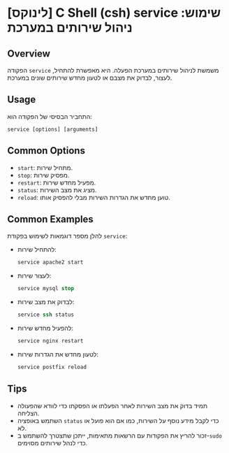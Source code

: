 # [לינוקס] C Shell (csh) service שימוש: ניהול שירותים במערכת

## Overview
הפקודה `service` משמשת לניהול שירותים במערכת הפעלה. היא מאפשרת להתחיל, לעצור, לבדוק את מצבם או לטעון מחדש שירותים שונים במערכת.

## Usage
התחביר הבסיסי של הפקודה הוא:

```
service [options] [arguments]
```

## Common Options
- `start`: מתחיל שירות.
- `stop`: מפסיק שירות.
- `restart`: מפעיל מחדש שירות.
- `status`: מציג את מצב השירות.
- `reload`: טוען מחדש את הגדרות השירות מבלי להפסיק אותו.

## Common Examples
להלן מספר דוגמאות לשימוש בפקודת `service`:

- להתחיל שירות:
  ```csh
  service apache2 start
  ```

- לעצור שירות:
  ```csh
  service mysql stop
  ```

- לבדוק את מצב שירות:
  ```csh
  service ssh status
  ```

- להפעיל מחדש שירות:
  ```csh
  service nginx restart
  ```

- לטעון מחדש את הגדרות שירות:
  ```csh
  service postfix reload
  ```

## Tips
- תמיד בדוק את מצב השירות לאחר הפעלתו או הפסקתו כדי לוודא שהפעולה הצליחה.
- השתמש באופציה `status` כדי לקבל מידע נוסף על השירות, כמו אם הוא פועל או לא.
- זכור להריץ את הפקודות עם הרשאות מתאימות, ייתכן שתצטרך להשתמש ב-`sudo` כדי לנהל שירותים מסוימים.
